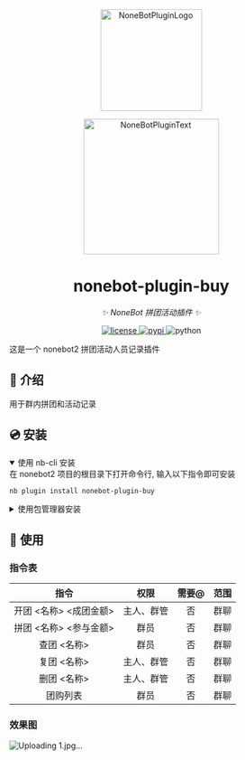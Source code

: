 <div align="center">
  <a href="https://v2.nonebot.dev/store"><img src="https://github.com/A-kirami/nonebot-plugin-template/blob/resources/nbp_logo.png" width="180" height="180" alt="NoneBotPluginLogo"></a>
  <br>
  <p><img src="https://github.com/A-kirami/nonebot-plugin-template/blob/resources/NoneBotPlugin.svg" width="240" alt="NoneBotPluginText"></p>
</div>

<div align="center">


# nonebot-plugin-buy

_✨ NoneBot 拼团活动插件 ✨_


<a href="./LICENSE">
    <img src="https://img.shields.io/github/license/Onimaimai/nonebot-plugin-buy.svg" alt="license">
</a>
<a href="https://pypi.python.org/pypi/nonebot-plugin-buy">
    <img src="https://img.shields.io/pypi/v/nonebot-plugin-buy.svg" alt="pypi">
</a>
<img src="https://img.shields.io/badge/python-3.9+-blue.svg" alt="python">

</div>

这是一个 nonebot2 拼团活动人员记录插件

## 📖 介绍

用于群内拼团和活动记录

## 💿 安装

<details open>
<summary>使用 nb-cli 安装</summary>
在 nonebot2 项目的根目录下打开命令行, 输入以下指令即可安装

    nb plugin install nonebot-plugin-buy

</details>

<details>
<summary>使用包管理器安装</summary>
在 nonebot2 项目的插件目录下, 打开命令行, 根据你使用的包管理器, 输入相应的安装命令

<details>
<summary>pip</summary>

    pip install nonebot-plugin-buy
</details>
<details>
<summary>pdm</summary>

    pdm add nonebot-plugin-buy
</details>
<details>
<summary>poetry</summary>

    poetry add nonebot-plugin-buy
</details>
<details>
<summary>conda</summary>

    conda install nonebot-plugin-buy
</details>

打开 nonebot2 项目根目录下的 `pyproject.toml` 文件, 在 `[tool.nonebot]` 部分追加写入

    plugins = ["nonebot_plugin_buy"]

</details>

## 🎉 使用
### 指令表
| 指令 | 权限 | 需要@ | 范围 |
|:-----:|:----:|:----:|:----:|
| 开团 <名称> <成团金额> | 主人、群管 | 否 | 群聊 
| 拼团 <名称> <参与金额> | 群员 | 否 | 群聊 
| 查团 <名称> | 群员 | 否 | 群聊 
| 复团 <名称> | 主人、群管 | 否 | 群聊 
| 删团 <名称> | 主人、群管 | 否 | 群聊 
| 团购列表 | 群员 | 否 | 群聊 
### 效果图
![Uploading 1.jpg…]()


